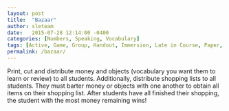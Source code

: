 ```yaml
---
layout: post
title:  "Bazaar"
author: sleteam
date:   2015-07-28 12:14:00 -0400
categories: [Numbers, Speaking, Vocabulary]
tags: [Active, Game, Group, Handout, Immersion, Late in Course, Paper, Realia, Review, Roleplay]
permalink: /bazaar/
---
```

Print, cut and distribute money and objects (vocabulary you want them to learn or review) to all students. Additionally, distribute shopping lists to all students. They must barter money or objects with one another to obtain all items on their shopping list. After students have all finished their shopping, the student with the most money remaining wins!